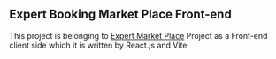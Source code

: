 ## Expert Booking Market Place Front-end

This project is belonging to [Expert Market Place](https://github.com/MatinKarbasioun/expert-booking-marketplace-backend) Project as a Front-end client side which it is written by React.js and Vite
